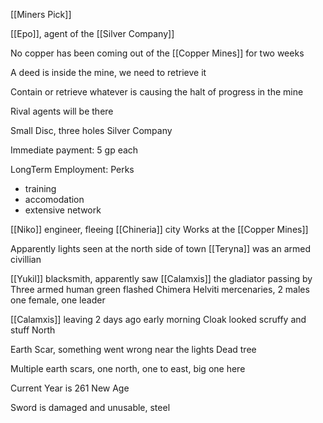 
[[Miners Pick]] 

[[Epo]], agent of the [[Silver Company]]



No copper has been coming out of the [[Copper Mines]] for two weeks

A deed is inside the mine, we need to retrieve it

Contain or retrieve whatever is causing the halt of progress in the mine

Rival agents will be there

Small Disc, three holes
	Silver Company

Immediate payment:
	5 gp each

LongTerm Employment:
Perks
- training
- accomodation
- extensive network

[[Niko]] engineer, fleeing [[Chineria]] city
Works at the [[Copper Mines]]

Apparently lights seen at the north side of town
[[Teryna]] was an armed civillian 


[[Yukil]] blacksmith, apparently saw [[Calamxis]] the gladiator passing by
Three armed human green flashed Chimera Helviti mercenaries, 2 males one female, one leader

[[Calamxis]] leaving 2 days ago early morning
	Cloak looked scruffy and stuff
	North

Earth Scar, something went wrong near the lights
Dead tree

Multiple earth scars, one north, one to east, big one here

Current Year is 261 New Age

Sword is damaged and unusable, steel

